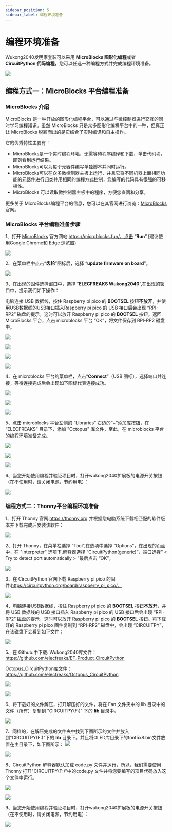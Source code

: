 ```yaml
---
sidebar_position: 5
sidebar_label: 编程环境准备
---
```


# 编程环境准备

Wukong2040发明家套装可以采用 **MicroBlocks 图形化编程**或者 **CircuitPython 代码编程**，您可以任选一种编程方式并完成编程环境准备。

![](./images/wukong2040-inventors-program-01.png)

## 编程方式一：MicroBlocks 平台编程准备

### MicroBlocks 介绍

MicroBlocks 是一种开放的图形化编程平台，可以通过与微控制器进行交互的同时学习编程知识。虽然 MicroBlocks 只是众多图形化编程平台中的一种，但真正让 MicroBlocks 脱颖而出的是它结合了实时编译和自主操作。

它的优秀特性主要有：

* MicroBlocks是一个实时编程环境，无需等待程序编译和下载，单击代码块，即刻看到运行结果。
* MicroBlocks可以为每个元器件编写单独脚本并同时运行。
* MicroBlocks可以在众多微控制器主板上运行，并且它将不同机器上面相同功能的元器件进行归类并用相同的编程方式控制，您编写的代码具有很强的可移植性。
* MicroBlocks 可以读取微控制器主板中的程序，方便您查阅和分享。

更多关于 MicroBlocks编程平台的信息，您可以在其官网进行浏览：[MicroBlocks](http://microblocks.fun/) 官网。

### MicroBlocks 平台编程准备步骤

1、打开 [MicroBlocks](http://microblocks.fun/) 官方网站:https://microblocks.fun/，点击 “**Run**”.(建议使用Google Chrome和 Edge 浏览器)

![](.\images\wukong2040-inventors-program-02.png)

2、在菜单栏中点击“**齿轮**”图标后，选择 “**update firmware on board**”。

![](./images/wukong2040-inventors-program-03.png)

3、在出现的固件选择窗口中，选择 “**ELECFREAKS Wukong2040**”,在出现的窗口中，提示我们如下操作：

电脑连接 USB 数据线，按住 Raspberry pi pico 的 **BOOTSEL** 按钮**不放开**，并使用USB数据线的USB接口插入Raspberry pi pico 的 USB 接口后会出现 “RPI-RP2” 磁盘的提示，这时可以放开 Raspberry pi pico 的 **BOOTSEL** 按钮。返回 MicroBlocks 平台，点击 microblocks 平台 “OK”，将文件保存到 RPI-RP2 磁盘中。

![](./images/wukong2040-inventors-program-04.png)

![](./images/wukong2040-inventors-program-05.png)

![](./images/wukong2040-inventors-program-06.png)

![](./images/wukong2040-inventors-program-07.png)

4、在 microblocks 平台的菜单栏，点击“**Connect**”（USB 图标），选择端口并连接，等待连接完成后会出现如下图标代表连接成功。

![](./images/wukong2040-inventors-program-08.png)

![](./images/wukong2040-inventors-program-09.png)

![](./images/wukong2040-inventors-program-10.png)

5、点击 microblocks 平台左侧的 “Libraries” 右边的“+”添加库按钮，在 “ELECFREAKS” 目录下，添加 "Octopus" 库文件，至此，在 microblocks 平台的编程环境准备完成。

![](./images/wukong2040-inventors-program-11.png)

![](./images/wukong2040-inventors-program-12.png)

![](./images/wukong2040-inventors-program-13.png)

6、当您开始使用编程并验证项目时，打开wukong2040扩展板的电源开关按钮（在不使用时，请关闭电源，节约用电）：

![](./images/wukong2040-inventors-program-14.png)

### 编程方式二：Thonny平台编程环境准备

1、打开 Thonny 官网:https://thonny.org 并根据您电脑系统下载相匹配的软件版本并下载完成后安装该软件：

![](./images/wukong2040-inventors-program-15.png)

2、打开 Thonny，在菜单栏选择 “Tool”,在选项中选择 “Options”，在出现的页面中，在 "Interpreter" 选项下,解释器选择 “CircuitPython(generic)”，端口选择“ < Try to detect port automatically > ”最后点击 “OK”。

![](./images/wukong2040-inventors-program-16.png)

3、在 CircuitPython 官网下载 Raspberry pi pico 的固件:https://circuitpython.org/board/raspberry_pi_pico/。

![](./images/wukong2040-inventors-program-17.png)

4、电脑连接USB数据线，按住 Raspberry pi pico 的 **BOOTSEL** 按钮**不放开**，并将 USB 数据线的 USB 接口插入 Raspberry pi pico 的 USB 接口后会出现 “RPI-RP2” 磁盘的提示，这时可以放开 Raspberry pi pico 的 **BOOTSEL** 按钮。将下载好的 Raspberry pi pico 固件复制到 “RPI-RP2” 磁盘中，会出现 “CIRCUITPY”，在该磁盘下会看到如下文件：

![](./images/wukong2040-inventors-program-18.png)

5、在 Github:中下载:
Wukong2040库文件：https://github.com/elecfreaks/EF_Product_CircuitPython

Octopus_CircuitPython库文件：https://github.com/elecfreaks/Octopus_CircuitPython

![](./images/wukong2040-inventors-program-19.png)

![](./images/wukong2040-inventors-program-20.png)

6、将下载好的文件解压，打开解压好的文件，将在 Fan 文件夹中的 lib 目录中的文件（所有）复制到 "CIRCUITPY(F:)" 下的 **lib** 目录中。

![](./images/wukong2040-inventors-program-21.png)

7、同样的，在解压完成的文件夹中找到下图所示的文件并放入到"CIRCUITPY(F:)"下的 **lib** 目录下。并且将OLED库目录下的font5x8.bin文件放置在主目录下，如下图所示：
![](./images/wukong2040-inventors-program-22.png)

![](./images/wukong2040-inventors-program-222.png)

8、CircuitPython 解释器默认加载 code.py 文件并运行，所以，我们需要使用 Thonny 打开"CIRCUITPY(F:)"中的code.py 文件并将您要编写的项目代码放入这个文件中运行。

![](./images/wukong2040-inventors-program-23.png)

![](./images/wukong2040-inventors-program-24.png)

9、当您开始使用编程并验证项目时，打开wukong2040扩展板的电源开关按钮（在不使用时，请关闭电源，节约用电）：

![](./images/wukong2040-inventors-program-14.png)
